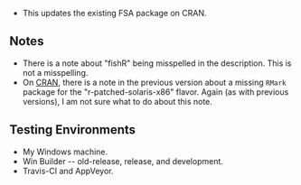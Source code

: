 * This updates the existing FSA package on CRAN.

## Notes
* There is a note about "fishR" being misspelled in the description. This is not a misspelling.
* On [CRAN](https://cran.rstudio.com/), there is a note in the previous version about a missing `RMark` package for the "r-patched-solaris-x86" flavor. Again (as with previous versions), I am not sure what to do about this note.

## Testing Environments
* My Windows machine.
* Win Builder -- old-release, release, and development.
* Travis-CI and AppVeyor.